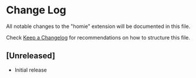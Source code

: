# Change Log

All notable changes to the "homie" extension will be documented in this file.

Check [Keep a Changelog](http://keepachangelog.com/) for recommendations on how to structure this file.

## [Unreleased]

- Initial release
